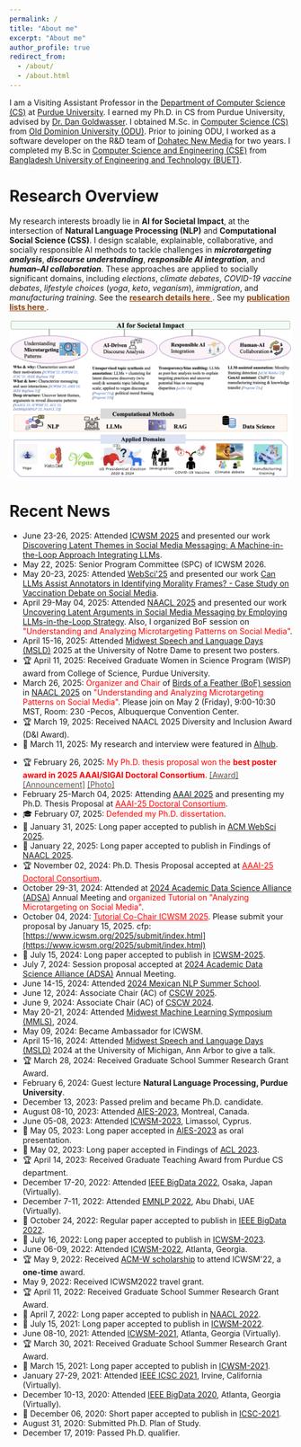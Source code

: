 ```yaml
---
permalink: /
title: "About me"
excerpt: "About me"
author_profile: true
redirect_from: 
  - /about/
  - /about.html
---
```

I am a Visiting Assistant Professor in the [Department of Computer Science (CS)](https://www.cs.purdue.edu/) at [Purdue University](https://www.purdue.edu/). I earned my Ph.D. in CS from Purdue University, advised by [Dr. Dan Goldwasser](https://www.cs.purdue.edu/homes/dgoldwas/). I obtained M.Sc. in [Computer Science (CS)](https://odu.edu/compsci) from [Old Dominion University (ODU)](https://www.odu.edu/#prospective). Prior to joining ODU, I worked as a software developer on the R&D team of [Dohatec New Media](http://www.dohatec.com/) for two years. I completed my B.Sc in [Computer Science and Engineering (CSE)](https://cse.buet.ac.bd/) from [Bangladesh University of Engineering and Technology (BUET)](http://www.buet.ac.bd/).

Research Overview
======
My research interests broadly lie in **AI for Societal Impact**, at the intersection of **Natural Language Processing (NLP)** and **Computational Social Science (CSS)**. I design scalable, explainable, collaborative, and socially responsible AI methods to tackle challenges in ***microtargeting analysis***, ***discourse understanding***, ***responsible AI integration***, and ***human–AI collaboration***. These approaches are applied to socially significant domains, including *elections*, *climate debates*, *COVID-19 vaccine debates*, *lifestyle choices* (*yoga*, *keto*, *veganism*), *immigration*, and *manufacturing training*. See the <a href="https://tunazislam.github.io/research/" style="color: #8B4513;" > <b>research details here</b> </a>. See my <a href="https://tunazislam.github.io/publications/" style="color: #8B4513;" > <b>publication lists here </b> </a>. 
<div>
<img src="/images/research.png" style="width: 950px; height: auto;">
</div>

<!-- <span style="color: red">I’m on the academic job market 2024. I welcome any potential opportunities to connect and discuss how I can be a good fit for potential roles.</span>
<a href="https://tunazislam.github.io/files/CV_Tunazzina_Islam.pdf" style="color: blue;" > [CV]</a>
<a href="https://tunazislam.github.io/files/Research_Statement_Tunazzina_Islam.pdf" style="color: blue;" > [Research Statement]</a>
<a href="https://tunazislam.github.io/files/Teaching_Statement_Tunazzina_Islam.pdf" style="color: blue;" > [Teaching Statement]</a> -->
<!-- <a href="https://tunazislam.github.io/files/Diversity_Statement_Tunazzina_Islam.pdf" style="color: blue;" > [Diversity Statement]</a> -->

<!-- See my <a href="https://tunazislam.github.io/publications/" style="color: #8B4513;" > <b>publications here </b> </a> 
======
My <a href="https://scholar.google.com/citations?user=YNChCGMAAAAJ&hl=en" style="color: #8B4513;" > <b> Google Scholar </b> </a> and <a href="https://www.researchgate.net/profile/Tunazzina_Islam" style="color: #8B4513;" > <b> ResearchGate </b> </a> profile. -->

Recent News
======
* June 23-26, 2025: Attended [ICWSM 2025](https://www.icwsm.org/2025/index.html) and presented our work [Discovering Latent Themes in Social Media Messaging: A Machine-in-the-Loop Approach Integrating LLMs](https://ojs.aaai.org/index.php/ICWSM/article/view/35850). 
* May 22, 2025: Senior Program Committee (SPC) of ICWSM 2026.
* May 20-23, 2025: Attended [WebSci'25](https://www.websci25.org/) and presented our work [Can LLMs Assist Annotators in Identifying Morality Frames? - Case Study on Vaccination Debate on Social Media](https://dl.acm.org/doi/10.1145/3717867.3717902). 
* April 29-May 04, 2025: Attended [NAACL 2025](https://2025.naacl.org/) and presented our work [Uncovering Latent Arguments in Social Media Messaging by Employing LLMs-in-the-Loop Strategy](https://aclanthology.org/2025.findings-naacl.413/). Also, I organized BoF session on <span style="color:red">"Understanding and Analyzing Microtargeting Patterns on Social Media"</span>.
* April 15-16, 2025: Attended [Midwest Speech and Language Days (MSLD)](https://nlp.nd.edu/msld25/) 2025 at the University of Notre Dame to present two posters.
* &#x1F3C6; April 11, 2025: Received Graduate Women in Science Program (WISP) award from College of Science, Purdue University.
* March 26, 2025: <span style="color:red">Organizer and Chair</span> of [Birds of a Feather (BoF) session](https://2025.naacl.org/calls/affinity/) in [NAACL 2025](https://2025.naacl.org/) on <span style="color:red">"Understanding and Analyzing Microtargeting Patterns on Social Media"</span>. Please join on May 2 (Friday), 9:00-10:30 MST, Room: 230 -Pecos, Albuquerque Convention Center.
* &#x1F3C6; March 19, 2025: Received NAACL 2025 Diversity and Inclusion Award (D&I Award).
* &#x1F4F0; March 11, 2025: My research and interview were featured in [AIhub](https://aihub.org/2025/03/11/interview-with-tunazzina-islam-understand-microtargeting-and-activity-patterns-on-social-media/).
<!--- * March 10, 2025: Joined as AI Forge Visiting Assistant Professor at [Purdue Computer Science](https://www.cs.purdue.edu/). -->
* &#x1F3C6; February 26, 2025: <span style="color:red"> My Ph.D. thesis proposal won the **best poster award in 2025 AAAI/SIGAI Doctoral Consortium**</span>. <a href="https://aaai.org/about-aaai/aaai-awards/aaai-25-paper-awards/" style="color: #5f5147;" onmouseover="this.style.color='black';" onmouseout="this.style.color='#5f5147';">[Award]</a> <a href="https://tunazislam.github.io/files/AAAI 2025 DC best poster.pdf" style="color: #5f5147;" onmouseover="this.style.color='black';" onmouseout="this.style.color='#5f5147';">[Announcement]</a> <a href="https://tunazislam.github.io/images/Best_Poster_Award_AAAI_DC_2025.jpeg" style="color: #5f5147;" onmouseover="this.style.color='black';" onmouseout="this.style.color='#5f5147';">[Photo]</a>
* February 25-March 04, 2025: Attending [AAAI 2025](https://aaai.org/conference/aaai/aaai-25/) and presenting my Ph.D. Thesis Proposal at <a style="color:red" href="https://aaai.org/conference/aaai/aaai-25/doctoral-consortium-call/">AAAI-25 Doctoral Consortium</a>.
* &#x1F393; February 07, 2025: <span style="color:red"> Defended my Ph.D. dissertation</span>.
* &#x1F4DD; January 31, 2025: Long paper accepted to publish in [ACM WebSci 2025](https://www.websci25.org/).
* &#x1F4DD; January 22, 2025: Long paper accepted to publish in Findings of [NAACL 2025](https://2025.naacl.org/).
* &#x1F3C6; November 02, 2024: Ph.D. Thesis Proposal accepted at <a style="color:red" href="https://aaai.org/conference/aaai/aaai-25/doctoral-consortium-call/">AAAI-25 Doctoral Consortium</a>.
* October 29-31, 2024: Attended at [2024 Academic Data Science Alliance (ADSA)](https://academicdatascience.org/adsa-meetings/2024-adsa-annual-meeting/) Annual Meeting and <span style="color:red"> organized Tutorial on "Analyzing Microtargeting on Social Media"</span>.
* October 04, 2024: <a style="color:red" href="https://www.icwsm.org/2025/organization/index.html#">Tutorial Co-Chair ICWSM 2025</a>. Please submit your proposal by January 15, 2025. cfp: [https://www.icwsm.org/2025/submit/index.html](https://www.icwsm.org/2025/submit/index.html)
* &#x1F4DD; July 15, 2024: Long paper accepted to publish in [ICWSM-2025](https://www.icwsm.org/2025/).
* July 7, 2024: Session proposal accepted at [2024 Academic Data Science Alliance (ADSA)](https://academicdatascience.org/adsa-meetings/2024-adsa-annual-meeting/) Annual Meeting.
* June 14-15, 2024: Attended [2024 Mexican NLP Summer School](https://ampln.github.io/escuelaverano2024/).
* June 12, 2024: Associate Chair (AC) of [CSCW 2025](https://cscw.acm.org/2025/).
* June 9, 2024: Associate Chair (AC) of [CSCW 2024](https://cscw.acm.org/2024/).
* May 20-21, 2024: Attended [Midwest Machine Learning Symposium (MMLS)](https://midwest-ml.org/2024/), 2024.
* May 09, 2024: Became Ambassador for ICWSM.
* April 15-16, 2024: Attended [Midwest Speech and Language Days (MSLD)](https://ai.engin.umich.edu/news/midwest-speech-and-language-days/) 2024 at the University of Michigan, Ann Arbor to give a talk.
* &#x1F3C6; March 28, 2024: Received Graduate School Summer Research Grant Award.
* February 6, 2024: Guest lecture **Natural Language Processing, Purdue University**.
* December 13, 2023: Passed prelim and became Ph.D. candidate.
* August 08-10, 2023: Attended [AIES-2023](https://www.aies-conference.com/2023/), Montreal, Canada.
* June 05-08, 2023: Attended [ICWSM-2023](https://www.icwsm.org/2023/index.html/), Limassol, Cyprus.
* &#x1F4DD; May 05, 2023: Long paper accepted in [AIES-2023](https://www.aies-conference.com/2023/) as oral presentation.
* &#x1F4DD; May 02, 2023: Long paper accepted in Findings of [ACL 2023](https://2023.aclweb.org/).
* &#x1F3C6; April 14, 2023: Received Graduate Teaching Award from Purdue CS department.
* December 17-20, 2022: Attended [IEEE BigData 2022](https://bigdataieee.org/BigData2022/), Osaka, Japan (Virtually).
* December 7-11, 2022: Attended [EMNLP 2022](https://2022.emnlp.org/), Abu Dhabi, UAE (Virtually).
* &#x1F4DD; October 24, 2022: Regular paper accepted to publish in [IEEE BigData 2022](https://bigdataieee.org/BigData2022/).
* &#x1F4DD; July 16, 2022: Long paper accepted to publish in [ICWSM-2023](https://www.icwsm.org/2023/index.html/).
* June 06-09, 2022: Attended [ICWSM-2022](https://www.icwsm.org/2022/index.html), Atlanta, Georgia.
* &#x1F3C6; May 9, 2022: Received [ACM-W scholarship](https://women.acm.org/scholars/acm-w-scholars/tunazzina-islam/) to attend ICWSM'22, a **one-time** award.
* May 9, 2022: Received ICWSM2022 travel grant.
* &#x1F3C6; April 11, 2022: Received Graduate School Summer Research Grant Award.
* &#x1F4DD; April 7, 2022: Long paper accepted to publish in [NAACL 2022](https://2022.naacl.org/).
* &#x1F4DD; July 15, 2021: Long paper accepted to publish in [ICWSM-2022](https://www.icwsm.org/2022/index.html/).
* June 08-10, 2021: Attended [ICWSM-2021](https://www.icwsm.org/2021/index.html), Atlanta, Georgia (Virtually).
* &#x1F3C6; March 30, 2021: Received Graduate School Summer Research Grant Award.
* &#x1F4DD; March 15, 2021: Long paper accepted to publish in [ICWSM-2021](https://www.icwsm.org/2021/index.html).
* January 27-29, 2021: Attended [IEEE ICSC 2021](https://semanticcomputing.wixsite.com/icsc2021), Irvine, California (Virtually).
* December 10-13, 2020: Attended [IEEE BigData 2020](https://bigdataieee.org/BigData2020/), Atlanta, Georgia (Virtually).
* &#x1F4DD; December 06, 2020: Short paper accepted to publish in [ICSC-2021](https://www.semanticcomputing.org/).
* August 31, 2020: Submitted Ph.D. Plan of Study.
* December 17, 2019: Passed Ph.D. qualifier.

<!---
* December 10-13, 2020: Attended [IEEE BigData 2020](https://bigdataieee.org/BigData2020/), Atlanta, Georgia (Virtually).
* August 31, 2020: Submitted Ph.D. Plan of Study.
* December 17, 2019: Passed Ph.D. qualifier.
* August 10-16, 2019: Attended [IJCAI-2019](https://ijcai19.org/), Macao, China.
* August 04-08, 2019: Attended [KDD 2019](https://www.kdd.org/kdd2019/), Anchoarge, Alaska.
* July 07-12, 2019: Attended International HPC Summer School [IHPCSS2019](https://ss19.ihpcss.org/), Kobe, Japan.
* January 7, 2019: Started Ph.D. in [Computer Science](https://www.cs.purdue.edu/) at [Purdue University, West Lafayette](https://www.purdue.edu/).
* October 15, 2018: Got admission offer for Ph.D. in [Computer Science](https://www.cs.purdue.edu/) from [Purdue University](https://www.purdue.edu/) beginning in Spring 2019. 
* June 07, 2019 : Paper accepted to publish in [WISDOM'19](https://sentic.net/wisdom/#wisdom2019) co-located with [KDD'19](https://www.kdd.org/kdd2019/), Anchorage, Alaska. 
* May 18, 2019 : Paper accepted for a presentation in [SocialNLP 2019](https://sites.google.com/site/socialnlp2019/) [@ IJCAI-2019](https://ijcai19.org/), Macao, China. 
* April 30, 2019: [Journal paper](https://ieeexplore.ieee.org/document/8703093) named "Analysis of Subtelomeric REXTAL Assemblies Using QUAST" is available online.
* April 12-13, 2019: Attended CRA-W Graduate Cohort Workshop, Chicago, IL.
* March 15, 2019: Selected to participate in the [IHPCSS2019](https://ss19.ihpcss.org/), Kobe, Japan.
* January 30, 2019: Paper accepted to publish in [TCBB journal](https://www.computer.org/web/tcbb).
* January 7, 2019: Started Ph.D. in [Computer Science](https://www.cs.purdue.edu/) at [Purdue University, West Lafayette](https://www.purdue.edu/).
* December 13-14, 2018: Attended [SCEC 2018](https://scec18.github.io/) in Delhi, India.
* October 15, 2018: Got admission offer for Ph.D. in [Computer Science](https://www.cs.purdue.edu/) from [Purdue University](https://www.purdue.edu/) with a Research Assistantship beginning in Spring 2019. 
* October 4, 2018: Awarded travel funding to attend Second Workshop on Software Challenges to Exascale Computing [SCEC 2018](https://scec18.github.io/).
* September 29, 2018: Attended [UM Explore Graduate Studies in CSE 2018 Workshop](https://www.eecs.umich.edu/cse/Explore_Grad_Studies/).
* Sepetember 26-28, 2018: Attended [GHC 2018](https://ghc.anitab.org/2018-attend/schedule-overview/poster-session/#biotech) in Houston, TX to present my research Poster.
* August 2018: Graduated with Master's degree in [Computer Science](https://odu.edu/compsci) from [Old Dominion University](https://www.odu.edu/#prospective), Norfolk, VA.
* July 26, 2018: Received travel award to attend [UM Explore Graduate Studies in CSE 2018 Workshop](https://www.eecs.umich.edu/cse/Explore_Grad_Studies/).
* April 24, 2018: Awarded as [Computer Science Outstanding Graduate Researcher](https://twitter.com/oducs/status/988885970081714176).
* March 25, 2018: A Paper titled "REXTAL: Regional Extension of Assemblies Using Linked-Reads" was accepted in [ISBRA 2018](http://alan.cs.gsu.edu/isbra18/), Beijing, China.
* September 22, 2017: Won **2nd prize** in [Tapia Student Poster Competition](https://twitter.com/Tunaz_Islam/status/911624351400767490) in ACM Richard Tapia Celebration of Diversity in Computing Conference, Atlanta, GA.
* June 16, 2017: A paper titled "Quantification of Twist from the Central Lines of β-strands" was accepted in [Journal of Computational Biology](https://home.liebertpub.com/publications/journal-of-computational-biology/31/overview).
* October 19-21, 2016: Attended GHC 2016 as a [GHC Scholar](https://ghc.anitab.org/2016-student-academic/scholarships/2016-ghc-scholars/attachment/tunazzina-islam-1/) in Houston, TX and presented my research Poster.
* September 14-17, 2016: Attended with the travel grant at ACM Richard Tapia Celebration of Diversity in Computing Conference, Austin, TX.
* April 15-16, 2016: Attended CRA-W Graduate Cohort Workshop, San Diego, CA.
-->

